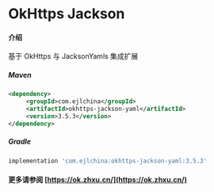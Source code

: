 # OkHttps Jackson

#### 介绍

基于 OkHttps 与 JacksonYamls 集成扩展


##### Maven

```xml
<dependency>
     <groupId>com.ejlchina</groupId>
     <artifactId>okhttps-jackson-yaml</artifactId>
     <version>3.5.3</version>
</dependency>
```

##### Gradle

```groovy
implementation 'com.ejlchina:okhttps-jackson-yaml:3.5.3'
```

#### 更多请参阅 [https://ok.zhxu.cn/](https://ok.zhxu.cn/)
